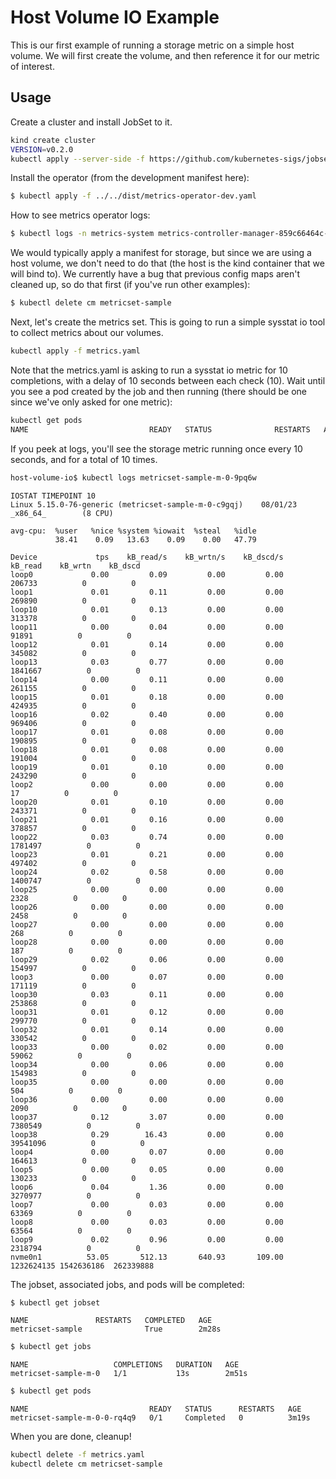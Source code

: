 # Host Volume IO Example

This is our first example of running a storage metric on a simple host volume.
We will first create the volume, and then reference it for our metric of interest.

## Usage

Create a cluster and install JobSet to it.

```bash
kind create cluster
VERSION=v0.2.0
kubectl apply --server-side -f https://github.com/kubernetes-sigs/jobset/releases/download/$VERSION/manifests.yaml
```

Install the operator (from the development manifest here):

```bash
$ kubectl apply -f ../../dist/metrics-operator-dev.yaml
```

How to see metrics operator logs:

```bash
$ kubectl logs -n metrics-system metrics-controller-manager-859c66464c-7rpbw 
```

We would typically apply a manifest for storage, but since we are using a host volume, we don't need to do that (the host is the kind container that we will bind to). We currently have a bug that previous config maps aren't cleaned up, so do that first (if you've run other examples):

```bash
$ kubectl delete cm metricset-sample
```

Next, let's create the metrics set. This is going to run a simple sysstat io tool to collect metrics about our volumes.

```bash
kubectl apply -f metrics.yaml
```

Note that the metrics.yaml is asking to run a sysstat io metric for 10 completions, with a delay of 10 seconds between each check (10). Wait until you see a pod created by the job and then running (there should be one since we've only asked for one metric):

```bash
kubectl get pods 
NAME                           READY   STATUS              RESTARTS   AGE
```

If you peek at logs, you'll see the storage metric running once every 10 seconds, and for a total of 10 times.

```bash
host-volume-io$ kubectl logs metricset-sample-m-0-9pq6w 
```
```console
IOSTAT TIMEPOINT 10
Linux 5.15.0-76-generic (metricset-sample-m-0-c9gqj)    08/01/23        _x86_64_        (8 CPU)

avg-cpu:  %user   %nice %system %iowait  %steal   %idle
          38.41    0.09   13.63    0.09    0.00   47.79

Device             tps    kB_read/s    kB_wrtn/s    kB_dscd/s    kB_read    kB_wrtn    kB_dscd
loop0             0.00         0.09         0.00         0.00     206733          0          0
loop1             0.01         0.11         0.00         0.00     269890          0          0
loop10            0.01         0.13         0.00         0.00     313378          0          0
loop11            0.00         0.04         0.00         0.00      91891          0          0
loop12            0.01         0.14         0.00         0.00     345082          0          0
loop13            0.03         0.77         0.00         0.00    1841667          0          0
loop14            0.00         0.11         0.00         0.00     261155          0          0
loop15            0.01         0.18         0.00         0.00     424935          0          0
loop16            0.02         0.40         0.00         0.00     969406          0          0
loop17            0.01         0.08         0.00         0.00     190895          0          0
loop18            0.01         0.08         0.00         0.00     191004          0          0
loop19            0.01         0.10         0.00         0.00     243290          0          0
loop2             0.00         0.00         0.00         0.00         17          0          0
loop20            0.01         0.10         0.00         0.00     243371          0          0
loop21            0.01         0.16         0.00         0.00     378857          0          0
loop22            0.03         0.74         0.00         0.00    1781497          0          0
loop23            0.01         0.21         0.00         0.00     497402          0          0
loop24            0.02         0.58         0.00         0.00    1400747          0          0
loop25            0.00         0.00         0.00         0.00       2328          0          0
loop26            0.00         0.00         0.00         0.00       2458          0          0
loop27            0.00         0.00         0.00         0.00        268          0          0
loop28            0.00         0.00         0.00         0.00        187          0          0
loop29            0.02         0.06         0.00         0.00     154997          0          0
loop3             0.00         0.07         0.00         0.00     171119          0          0
loop30            0.03         0.11         0.00         0.00     253868          0          0
loop31            0.01         0.12         0.00         0.00     299770          0          0
loop32            0.01         0.14         0.00         0.00     330542          0          0
loop33            0.00         0.02         0.00         0.00      59062          0          0
loop34            0.00         0.06         0.00         0.00     154983          0          0
loop35            0.00         0.00         0.00         0.00        504          0          0
loop36            0.00         0.00         0.00         0.00       2090          0          0
loop37            0.12         3.07         0.00         0.00    7380549          0          0
loop38            0.29        16.43         0.00         0.00   39541096          0          0
loop4             0.00         0.07         0.00         0.00     164613          0          0
loop5             0.00         0.05         0.00         0.00     130233          0          0
loop6             0.04         1.36         0.00         0.00    3270977          0          0
loop7             0.00         0.03         0.00         0.00      63369          0          0
loop8             0.00         0.03         0.00         0.00      63564          0          0
loop9             0.02         0.96         0.00         0.00    2318794          0          0
nvme0n1          53.05       512.13       640.93       109.00 1232624135 1542636186  262339888
```

The jobset, associated jobs, and pods will be completed:

```bash
$ kubectl get jobset
```
```console
NAME               RESTARTS   COMPLETED   AGE
metricset-sample              True        2m28s
```
```bash
$ kubectl get jobs
```
```console
NAME                   COMPLETIONS   DURATION   AGE
metricset-sample-m-0   1/1           13s        2m51s
```
```bash
$ kubectl get pods
```
```console
NAME                           READY   STATUS      RESTARTS   AGE
metricset-sample-m-0-0-rq4q9   0/1     Completed   0          3m19s
```

When you are done, cleanup!

```bash
kubectl delete -f metrics.yaml
kubectl delete cm metricset-sample
```